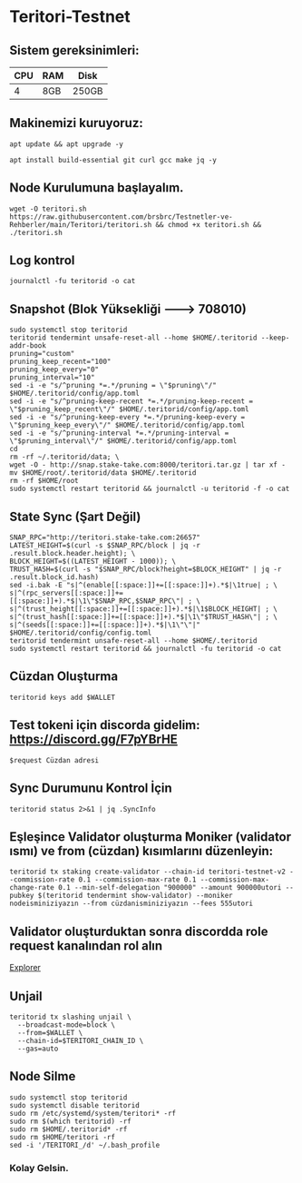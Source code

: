 # Teritori-Testnet

## Sistem gereksinimleri:

|CPU | RAM  | Disk  | 
|----|------|----------|
|   4| 8GB  | 250GB    |


## Makinemizi kuruyoruz:
```
apt update && apt upgrade -y 
```

```
apt install build-essential git curl gcc make jq -y
```

## Node Kurulumuna başlayalım.

```
wget -O teritori.sh https://raw.githubusercontent.com/brsbrc/Testnetler-ve-Rehberler/main/Teritori/teritori.sh && chmod +x teritori.sh && ./teritori.sh
```

## Log kontrol
```
journalctl -fu teritorid -o cat
```

## Snapshot (Blok Yüksekliği ---> 708010)
```
sudo systemctl stop teritorid
teritorid tendermint unsafe-reset-all --home $HOME/.teritorid --keep-addr-book
pruning="custom"
pruning_keep_recent="100"
pruning_keep_every="0"
pruning_interval="10"
sed -i -e "s/^pruning *=.*/pruning = \"$pruning\"/" $HOME/.teritorid/config/app.toml
sed -i -e "s/^pruning-keep-recent *=.*/pruning-keep-recent = \"$pruning_keep_recent\"/" $HOME/.teritorid/config/app.toml
sed -i -e "s/^pruning-keep-every *=.*/pruning-keep-every = \"$pruning_keep_every\"/" $HOME/.teritorid/config/app.toml
sed -i -e "s/^pruning-interval *=.*/pruning-interval = \"$pruning_interval\"/" $HOME/.teritorid/config/app.toml
cd
rm -rf ~/.teritorid/data; \
wget -O - http://snap.stake-take.com:8000/teritori.tar.gz | tar xf -
mv $HOME/root/.teritorid/data $HOME/.teritorid
rm -rf $HOME/root
sudo systemctl restart teritorid && journalctl -u teritorid -f -o cat
```

## State Sync (Şart Değil)

```
SNAP_RPC="http://teritori.stake-take.com:26657"
LATEST_HEIGHT=$(curl -s $SNAP_RPC/block | jq -r .result.block.header.height); \
BLOCK_HEIGHT=$((LATEST_HEIGHT - 1000)); \
TRUST_HASH=$(curl -s "$SNAP_RPC/block?height=$BLOCK_HEIGHT" | jq -r .result.block_id.hash)
sed -i.bak -E "s|^(enable[[:space:]]+=[[:space:]]+).*$|\1true| ; \
s|^(rpc_servers[[:space:]]+=[[:space:]]+).*$|\1\"$SNAP_RPC,$SNAP_RPC\"| ; \
s|^(trust_height[[:space:]]+=[[:space:]]+).*$|\1$BLOCK_HEIGHT| ; \
s|^(trust_hash[[:space:]]+=[[:space:]]+).*$|\1\"$TRUST_HASH\"| ; \
s|^(seeds[[:space:]]+=[[:space:]]+).*$|\1\"\"|" $HOME/.teritorid/config/config.toml
teritorid tendermint unsafe-reset-all --home $HOME/.teritorid
sudo systemctl restart teritorid && journalctl -fu teritorid -o cat
```

## Cüzdan Oluşturma
```
teritorid keys add $WALLET
```

## Test tokeni için discorda gidelim: https://discord.gg/F7pYBrHE
```
$request Cüzdan adresi
```

## Sync Durumunu Kontrol İçin
```
teritorid status 2>&1 | jq .SyncInfo
```

## Eşleşince Validator oluşturma Moniker (validator ısmı) ve from (cüzdan) kısımlarını düzenleyin:
```
teritorid tx staking create-validator --chain-id teritori-testnet-v2 --commission-rate 0.1 --commission-max-rate 0.1 --commission-max-change-rate 0.1 --min-self-delegation "900000" --amount 900000utori --pubkey $(teritorid tendermint show-validator) --moniker nodeisminiziyazın --from cüzdanisminiziyazın --fees 555utori
```

## Validator oluşturduktan sonra discordda role request kanalından rol alın

[Explorer](https://teritori.explorers.guru/)

## Unjail 
```
teritorid tx slashing unjail \
  --broadcast-mode=block \
  --from=$WALLET \
  --chain-id=$TERITORI_CHAIN_ID \
  --gas=auto
```

## Node Silme
```
sudo systemctl stop teritorid
sudo systemctl disable teritorid
sudo rm /etc/systemd/system/teritori* -rf
sudo rm $(which teritorid) -rf
sudo rm $HOME/.teritorid* -rf
sudo rm $HOME/teritori -rf
sed -i '/TERITORI_/d' ~/.bash_profile
```

### Kolay Gelsin.
